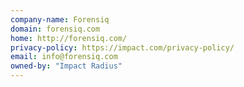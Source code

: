 ```yaml
---
company-name: Forensiq
domain: forensiq.com
home: http://forensiq.com/
privacy-policy: https://impact.com/privacy-policy/
email: info@forensiq.com
owned-by: "Impact Radius"
---
```




